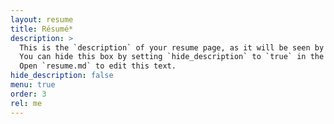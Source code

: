 ```yaml
---
layout: resume
title: Résumé*
description: >
  This is the `description` of your resume page, as it will be seen by search engines.
  You can hide this box by setting `hide_description` to `true` in the front matter.
  Open `resume.md` to edit this text.
hide_description: false
menu: true
order: 3
rel: me
---
```

